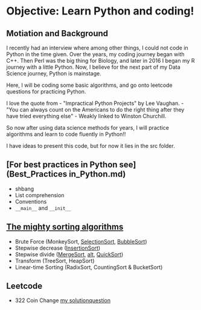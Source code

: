 # Objective: Learn Python and coding!
## Motiation and Background
I recently had an interview where among other things, I could not code in Python in the time given. Over the years, my coding journey began with C++. Then Perl was the big thing for Biology, and later in 2016 I began my R journey with a little Python. Now, I believe for the next part of my Data Science journey, Python is mainstage.

Here, I will be coding some basic algorithms, and go onto leetcode questions for practicing Python.

I love the quote from - "Impractical Python Projects" by Lee Vaughan. - "You can always count on the Americans to do the right thing after they have tried everything else" - Weakly linked to Winston Churchill. 

So now after using data science methods for years, I will practice algorithms and learn to code fluently in Python!!

I have ideas to present this code, but for now it lies in the src folder.

## [For best practices in Python see](Best_Practices in_Python.md)
- shbang
- List comprehension
- Conventions
- `__main__` and `__init__`


## [The mighty sorting algorithms](SortingAlgorithms.md)
- Brute Force (MonkeySort, [SelectionSort](src/SelectionSort.py), [BubbleSort](src/BubbleSort.py))
- Stepwise decrease ([InsertionSort](src/InsertSort.py))
- Stepwise divide ([MergeSort](src/MergeSort_Pythony.py), [alt](src/MergeSort.py), [QuickSort](src/QuickSort.py))
- Transform (TreeSort, HeapSort)
- Linear-time Sorting (RadixSort, CountingSort & BucketSort)

## Leetcode
 - 322 Coin Change [my solution](src/LC322_CoinChange.py)[question](https://leetcode.com/problems/coin-change/description/)